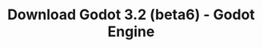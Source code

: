 ---
# Generated by /tools/generators/src/download_archive_generator !!! do not edit by hand !!!
title: 'Download Godot 3.2 (beta6) - Godot Engine'
type: 'download/archive'
name: '3.2'
flavor: 'beta6'
release_date: '2020-01-11T03:00:00-00:00'
release_notes: 'article/dev-snapshot-godot-3-2-beta-6/'
primaryPlatforms:
  - 'android.apk'
  - 'linux.64'
  - 'macos.universal'
  - 'windows.64'
  - 'linux_server.headless.64'
  - 'web'
  - 'templates'
links:
  android.apk:
    name: 'android.apk'
    title: 'Android'
    caption: 'Universal APK (ARM64 + ARMv7 + x86_64 + x86)'
    tags:
      - 'APK download'
      - 'ARM64/v7'
      - 'x86 (64 & 32 bit)'
    hosts:
      github_builds:
        regular: 'https://github.com/godotengine/godot-builds/releases/download/3.2-beta6/Godot_v3.2-beta6_android_editor.apk'
        mono: '#'
      github:
        regular: 'https://github.com/godotengine/godot/releases/download/3.2-beta6/Godot_v3.2-beta6_android_editor.apk'
        mono: '#'
  linux.64:
    name: 'linux.64'
    title: 'Linux'
    caption: 'Standard (x86_64)'
    tags:
      - '64 bit'
    hosts:
      github_builds:
        regular: 'https://github.com/godotengine/godot-builds/releases/download/3.2-beta6/Godot_v3.2-beta6_x11.64.zip'
        mono: 'https://github.com/godotengine/godot-builds/releases/download/3.2-beta6/Godot_v3.2-beta6_mono_x11_64.zip'
      github:
        regular: 'https://github.com/godotengine/godot/releases/download/3.2-beta6/Godot_v3.2-beta6_x11.64.zip'
        mono: 'https://github.com/godotengine/godot/releases/download/3.2-beta6/Godot_v3.2-beta6_mono_x11_64.zip'
  macos.universal:
    name: 'macos.universal'
    title: 'macOS'
    caption: 'Universal (x86_64 + Apple Silicon)'
    tags:
      - 'Intel/Apple Silicon'
      - '64 bit'
    hosts:
      github_builds:
        regular: 'https://github.com/godotengine/godot-builds/releases/download/3.2-beta6/Godot_v3.2-beta6_osx.universal.zip'
        mono: 'https://github.com/godotengine/godot-builds/releases/download/3.2-beta6/Godot_v3.2-beta6_mono_osx.universal.zip'
      github:
        regular: 'https://github.com/godotengine/godot/releases/download/3.2-beta6/Godot_v3.2-beta6_osx.universal.zip'
        mono: 'https://github.com/godotengine/godot/releases/download/3.2-beta6/Godot_v3.2-beta6_mono_osx.universal.zip'
  windows.64:
    name: 'windows.64'
    title: 'Windows'
    caption: 'Standard (x86_64)'
    tags:
      - '64 bit'
    hosts:
      github_builds:
        regular: 'https://github.com/godotengine/godot-builds/releases/download/3.2-beta6/Godot_v3.2-beta6_win64.exe.zip'
        mono: 'https://github.com/godotengine/godot-builds/releases/download/3.2-beta6/Godot_v3.2-beta6_mono_win64.zip'
      github:
        regular: 'https://github.com/godotengine/godot/releases/download/3.2-beta6/Godot_v3.2-beta6_win64.exe.zip'
        mono: 'https://github.com/godotengine/godot/releases/download/3.2-beta6/Godot_v3.2-beta6_mono_win64.zip'
  linux_server.headless.64:
    name: 'linux_server.headless.64'
    title: 'Linux Server'
    caption: 'Headless (x86_64)'
    tags:
      - '64 bit'
      - 'Headless'
    hosts:
      github_builds:
        regular: 'https://github.com/godotengine/godot-builds/releases/download/3.2-beta6/Godot_v3.2-beta6_linux_headless.64.zip'
        mono: 'https://github.com/godotengine/godot-builds/releases/download/3.2-beta6/Godot_v3.2-beta6_mono_linux_headless_64.zip'
      github:
        regular: 'https://github.com/godotengine/godot/releases/download/3.2-beta6/Godot_v3.2-beta6_linux_headless.64.zip'
        mono: 'https://github.com/godotengine/godot/releases/download/3.2-beta6/Godot_v3.2-beta6_mono_linux_headless_64.zip'
  web:
    name: 'web'
    title: 'Web editor'
    caption: ''
    tags:
      - 'Self-hosted'
      - 'Cross-platform'
    hosts:
      github_builds:
        regular: 'https://github.com/godotengine/godot-builds/releases/download/3.2-beta6/Godot_v3.2-beta6_web_editor.zip'
        mono: '#'
      github:
        regular: 'https://github.com/godotengine/godot/releases/download/3.2-beta6/Godot_v3.2-beta6_web_editor.zip'
        mono: '#'
  linux.32:
    name: 'linux.32'
    title: 'Linux'
    caption: 'Standard (x86)'
    tags:
      - '32 bit'
    hosts:
      github_builds:
        regular: 'https://github.com/godotengine/godot-builds/releases/download/3.2-beta6/Godot_v3.2-beta6_x11.32.zip'
        mono: 'https://github.com/godotengine/godot-builds/releases/download/3.2-beta6/Godot_v3.2-beta6_mono_x11_32.zip'
      github:
        regular: 'https://github.com/godotengine/godot/releases/download/3.2-beta6/Godot_v3.2-beta6_x11.32.zip'
        mono: 'https://github.com/godotengine/godot/releases/download/3.2-beta6/Godot_v3.2-beta6_mono_x11_32.zip'
  windows.32:
    name: 'windows.32'
    title: 'Windows'
    caption: 'Standard (x86)'
    tags:
      - '32 bit'
    hosts:
      github_builds:
        regular: 'https://github.com/godotengine/godot-builds/releases/download/3.2-beta6/Godot_v3.2-beta6_win32.exe.zip'
        mono: 'https://github.com/godotengine/godot-builds/releases/download/3.2-beta6/Godot_v3.2-beta6_mono_win32.zip'
      github:
        regular: 'https://github.com/godotengine/godot/releases/download/3.2-beta6/Godot_v3.2-beta6_win32.exe.zip'
        mono: 'https://github.com/godotengine/godot/releases/download/3.2-beta6/Godot_v3.2-beta6_mono_win32.zip'
  linux_server.64:
    name: 'linux_server.64'
    title: 'Linux Server'
    caption: 'Standard (x86_64)'
    tags:
      - '64 bit'
    hosts:
      github_builds:
        regular: 'https://github.com/godotengine/godot-builds/releases/download/3.2-beta6/Godot_v3.2-beta6_linux_server.64.zip'
        mono: 'https://github.com/godotengine/godot-builds/releases/download/3.2-beta6/Godot_v3.2-beta6_mono_linux_server_64.zip'
      github:
        regular: 'https://github.com/godotengine/godot/releases/download/3.2-beta6/Godot_v3.2-beta6_linux_server.64.zip'
        mono: 'https://github.com/godotengine/godot/releases/download/3.2-beta6/Godot_v3.2-beta6_mono_linux_server_64.zip'
  aar_library:
    name: 'aar_library'
    title: 'AAR library'
    caption: ''
    tags:
      - 'Android plugins'
      - 'Java'
      - 'Kotlin'
    hosts:
      github_builds:
        regular: 'https://github.com/godotengine/godot-builds/releases/download/3.2-beta6/godot-lib.3.2.beta6.release.aar'
        mono: 'https://github.com/godotengine/godot-builds/releases/download/3.2-beta6/godot-lib.3.2.beta6.mono.release.aar'
      github:
        regular: 'https://github.com/godotengine/godot/releases/download/3.2-beta6/godot-lib.3.2.beta6.release.aar'
        mono: 'https://github.com/godotengine/godot/releases/download/3.2-beta6/godot-lib.3.2.beta6.mono.release.aar'
  templates:
    name: 'templates'
    title: 'Export templates'
    caption: ''
    tags:
      - 'Used to export your games to all supported platforms'
    hosts:
      github_builds:
        regular: 'https://github.com/godotengine/godot-builds/releases/download/3.2-beta6/Godot_v3.2-beta6_export_templates.tpz'
        mono: 'https://github.com/godotengine/godot-builds/releases/download/3.2-beta6/Godot_v3.2-beta6_mono_export_templates.tpz'
      github:
        regular: 'https://github.com/godotengine/godot/releases/download/3.2-beta6/Godot_v3.2-beta6_export_templates.tpz'
        mono: 'https://github.com/godotengine/godot/releases/download/3.2-beta6/Godot_v3.2-beta6_mono_export_templates.tpz'
---